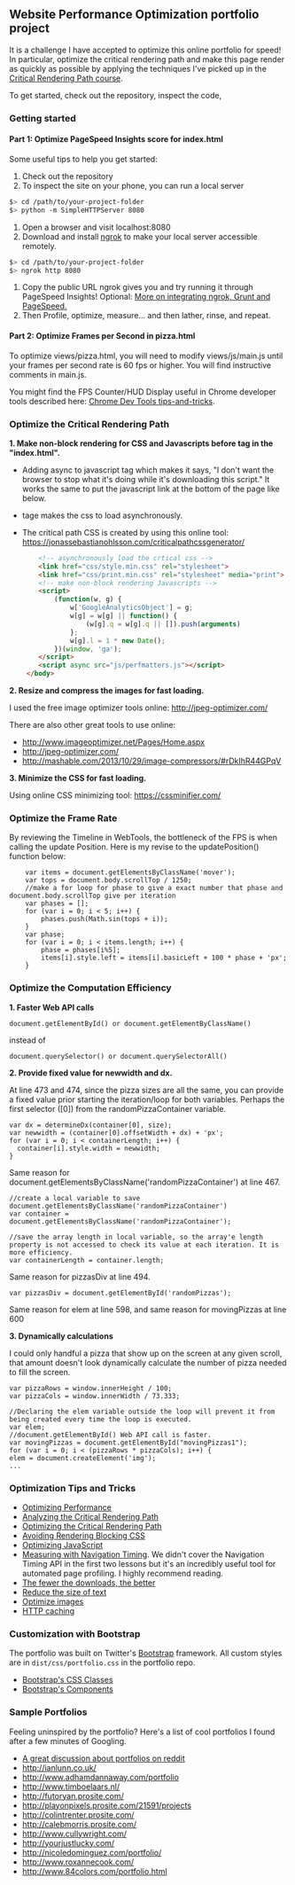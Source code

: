 ## Website Performance Optimization portfolio project

It is a challenge I have accepted to optimize this online portfolio for speed! In particular, optimize the critical rendering path and make this page render as quickly as possible by applying the techniques I've picked up in the [Critical Rendering Path course](https://www.udacity.com/course/ud884).

To get started, check out the repository, inspect the code,

### Getting started

#### Part 1: Optimize PageSpeed Insights score for index.html

Some useful tips to help you get started:

1. Check out the repository
1. To inspect the site on your phone, you can run a local server

  ```bash
  $> cd /path/to/your-project-folder
  $> python -m SimpleHTTPServer 8080
  ```

1. Open a browser and visit localhost:8080
1. Download and install [ngrok](https://ngrok.com/) to make your local server accessible remotely.

  ``` bash
  $> cd /path/to/your-project-folder
  $> ngrok http 8080
  ```

1. Copy the public URL ngrok gives you and try running it through PageSpeed Insights! Optional: [More on integrating ngrok, Grunt and PageSpeed.](http://www.jamescryer.com/2014/06/12/grunt-pagespeed-and-ngrok-locally-testing/) 
2. Then Profile, optimize, measure... and then lather, rinse, and repeat.

#### Part 2: Optimize Frames per Second in pizza.html

To optimize views/pizza.html, you will need to modify views/js/main.js until your frames per second rate is 60 fps or higher. You will find instructive comments in main.js. 

You might find the FPS Counter/HUD Display useful in Chrome developer tools described here: [Chrome Dev Tools tips-and-tricks](https://developer.chrome.com/devtools/docs/tips-and-tricks).

### Optimize the Critical Rendering Path
**1. Make non-block rendering for CSS and Javascripts before </body> tag in the "index.html".**
* Adding async to javascript tag which makes it says, "I don't want the browser to stop what it's doing while it's downloading this script." It works the same to put the javascript link at the bottom of the page like below.
* <noscript> tage makes the css to load asynchronously.
* The critical path CSS is created by using this online tool: https://jonassebastianohlsson.com/criticalpathcssgenerator/

	``` html
   		<!-- asynchronously load the crtical css -->
        <link href="css/style.min.css" rel="stylesheet">
        <link href="css/print.min.css" rel="stylesheet" media="print">
        <!-- make non-block rendering Javascripts -->
        <script>
            (function(w, g) {
                w['GoogleAnalyticsObject'] = g;
                w[g] = w[g] || function() {
                    (w[g].q = w[g].q || []).push(arguments)
                };
                w[g].l = 1 * new Date();
            })(window, 'ga');
        </script>
        <script async src="js/perfmatters.js"></script>
     </body>
    ```
**2. Resize and compress the images for fast loading.**

I used the free image optimizer tools online: http://jpeg-optimizer.com/ 

There are also other great tools to use online:
* http://www.imageoptimizer.net/Pages/Home.aspx
* http://jpeg-optimizer.com/
* http://mashable.com/2013/10/29/image-compressors/#rDkIhR44GPqV

**3. Minimize the CSS for fast loading.**

Using online CSS minimizing tool: https://cssminifier.com/

### Optimize the Frame Rate
By reviewing the Timeline in WebTools, the bottleneck of the FPS is when calling the update Position. Here is my revise to the updatePosition() function below:

	    var items = document.getElementsByClassName('mover');
  	    var tops = document.body.scrollTop / 1250;
    	//make a for loop for phase to give a exact number that phase and document.body.scrollTop give per iteration
  	    var phases = [];
  	    for (var i = 0; i < 5; i++) {
    	    phases.push(Math.sin(tops + i));
  	    }
  	    var phase;
  	    for (var i = 0; i < items.length; i++) {
    	    phase = phases[i%5];
            items[i].style.left = items[i].basicLeft + 100 * phase + 'px';
  	    }

### Optimize the Computation Efficiency
**1. Faster Web API calls**

	document.getElementById() or document.getElementByClassName()

instead of

	document.querySelector() or document.querySelectorAll()

**2. Provide fixed value for newwidth and dx.**

At line 473 and 474, since the pizza sizes are all the same, you can provide a fixed value prior starting the iteration/loop for both variables. Perhaps the first selector ([0]) from the randomPizzaContainer variable. 

	var dx = determineDx(container[0], size);
    var newwidth = (container[0].offsetWidth + dx) + 'px';
    for (var i = 0; i < containerLength; i++) {
      container[i].style.width = newwidth;
    }
Same reason for document.getElementsByClassName('randomPizzaContainer') at line 467.

    //create a local variable to save document.getElementsByClassName('randomPizzaContainer') 
    var container = document.getElementsByClassName('randomPizzaContainer');

    //save the array length in local variable, so the array'e length property is not accessed to check its value at each iteration. It is more efficiency.
    var containerLength = container.length;

Same reason for pizzasDiv at line 494.

    var pizzasDiv = document.getElementById('randomPizzas');


Same reason for elem at line 598, and same reason for movingPizzas at line 600

**3. Dynamically calculations**

I could only handful a pizza that show up on the screen at any given scroll, that amount doesn't look dynamically calculate the number of pizza needed to fill the screen.

  	var pizzaRows = window.innerHeight / 100;
  	var pizzaCols = window.innerWidth / 73.333;

  	//Declaring the elem variable outside the loop will prevent it from being created every time the loop is executed.
  	var elem;
  	//document.getElementById() Web API call is faster.
  	var movingPizzas = document.getElementById("movingPizzas1");
  	for (var i = 0; i < (pizzaRows * pizzaCols); i++) {
    elem = document.createElement('img');
    ...

### Optimization Tips and Tricks
* [Optimizing Performance](https://developers.google.com/web/fundamentals/performance/ "web performance")
* [Analyzing the Critical Rendering Path](https://developers.google.com/web/fundamentals/performance/critical-rendering-path/analyzing-crp.html "analyzing crp")
* [Optimizing the Critical Rendering Path](https://developers.google.com/web/fundamentals/performance/critical-rendering-path/optimizing-critical-rendering-path.html "optimize the crp!")
* [Avoiding Rendering Blocking CSS](https://developers.google.com/web/fundamentals/performance/critical-rendering-path/render-blocking-css.html "render blocking css")
* [Optimizing JavaScript](https://developers.google.com/web/fundamentals/performance/critical-rendering-path/adding-interactivity-with-javascript.html "javascript")
* [Measuring with Navigation Timing](https://developers.google.com/web/fundamentals/performance/critical-rendering-path/measure-crp.html "nav timing api"). We didn't cover the Navigation Timing API in the first two lessons but it's an incredibly useful tool for automated page profiling. I highly recommend reading.
* <a href="https://developers.google.com/web/fundamentals/performance/optimizing-content-efficiency/eliminate-downloads.html">The fewer the downloads, the better</a>
* <a href="https://developers.google.com/web/fundamentals/performance/optimizing-content-efficiency/optimize-encoding-and-transfer.html">Reduce the size of text</a>
* <a href="https://developers.google.com/web/fundamentals/performance/optimizing-content-efficiency/image-optimization.html">Optimize images</a>
* <a href="https://developers.google.com/web/fundamentals/performance/optimizing-content-efficiency/http-caching.html">HTTP caching</a>

### Customization with Bootstrap
The portfolio was built on Twitter's <a href="http://getbootstrap.com/">Bootstrap</a> framework. All custom styles are in `dist/css/portfolio.css` in the portfolio repo.

* <a href="http://getbootstrap.com/css/">Bootstrap's CSS Classes</a>
* <a href="http://getbootstrap.com/components/">Bootstrap's Components</a>

### Sample Portfolios

Feeling uninspired by the portfolio? Here's a list of cool portfolios I found after a few minutes of Googling.

* <a href="http://www.reddit.com/r/webdev/comments/280qkr/would_anybody_like_to_post_their_portfolio_site/">A great discussion about portfolios on reddit</a>
* <a href="http://ianlunn.co.uk/">http://ianlunn.co.uk/</a>
* <a href="http://www.adhamdannaway.com/portfolio">http://www.adhamdannaway.com/portfolio</a>
* <a href="http://www.timboelaars.nl/">http://www.timboelaars.nl/</a>
* <a href="http://futoryan.prosite.com/">http://futoryan.prosite.com/</a>
* <a href="http://playonpixels.prosite.com/21591/projects">http://playonpixels.prosite.com/21591/projects</a>
* <a href="http://colintrenter.prosite.com/">http://colintrenter.prosite.com/</a>
* <a href="http://calebmorris.prosite.com/">http://calebmorris.prosite.com/</a>
* <a href="http://www.cullywright.com/">http://www.cullywright.com/</a>
* <a href="http://yourjustlucky.com/">http://yourjustlucky.com/</a>
* <a href="http://nicoledominguez.com/portfolio/">http://nicoledominguez.com/portfolio/</a>
* <a href="http://www.roxannecook.com/">http://www.roxannecook.com/</a>
* <a href="http://www.84colors.com/portfolio.html">http://www.84colors.com/portfolio.html</a>
